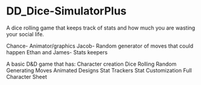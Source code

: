 # DD_Dice-SimulatorPlus
A dice rolling game that keeps track of stats and how much you are wasting your social life. 

Chance- Animator/graphics
Jacob- Random generator of moves that could happen
Ethan and James- Stats keepers 

A basic D&D game that has:
Character creation
Dice Rolling
Random Generating Moves
Animated Designs
Stat Trackers
Stat Customization
Full Character Sheet
